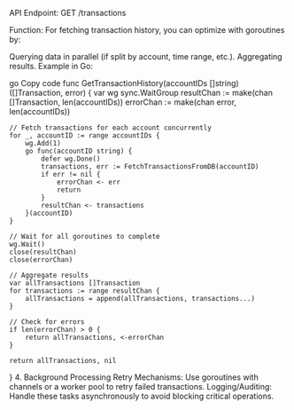 API Endpoint:
GET /transactions

Function:
For fetching transaction history, you can optimize with goroutines by:

Querying data in parallel (if split by account, time range, etc.).
Aggregating results.
Example in Go:

go
Copy code
func GetTransactionHistory(accountIDs []string) ([]Transaction, error) {
    var wg sync.WaitGroup
    resultChan := make(chan []Transaction, len(accountIDs))
    errorChan := make(chan error, len(accountIDs))

    // Fetch transactions for each account concurrently
    for _, accountID := range accountIDs {
        wg.Add(1)
        go func(accountID string) {
            defer wg.Done()
            transactions, err := FetchTransactionsFromDB(accountID)
            if err != nil {
                errorChan <- err
                return
            }
            resultChan <- transactions
        }(accountID)
    }

    // Wait for all goroutines to complete
    wg.Wait()
    close(resultChan)
    close(errorChan)

    // Aggregate results
    var allTransactions []Transaction
    for transactions := range resultChan {
        allTransactions = append(allTransactions, transactions...)
    }

    // Check for errors
    if len(errorChan) > 0 {
        return allTransactions, <-errorChan
    }

    return allTransactions, nil
}
4. Background Processing
Retry Mechanisms: Use goroutines with channels or a worker pool to retry failed transactions.
Logging/Auditing: Handle these tasks asynchronously to avoid blocking critical operations.
